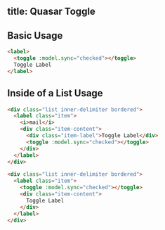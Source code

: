 title: Quasar Toggle
---
<input type="hidden" data-fullpage-demo="toggle">

## Basic Usage

``` html
<label>
  <toggle :model.sync="checked"></toggle>
  Toggle Label
</label>
```

## Inside of a List Usage

``` html
<div class="list inner-delimiter bordered">
  <label class="item">
    <i>mail</i>
    <div class="item-content">
      <div class="item-label">Toggle Label</div>
      <toggle :model.sync="checked"></toggle>
    </div>
  </label>
</div>
```

``` html
<div class="list inner-delimiter bordered">
  <label class="item">
    <toggle :model.sync="checked"></toggle>
    <div class="item-content">
      Toggle Label
    </div>
  </label>
</div>
```
